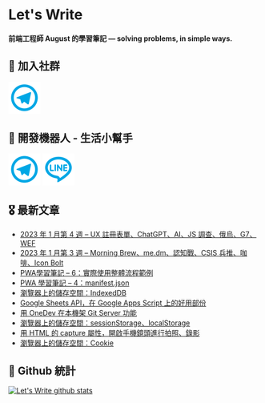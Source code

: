 # Let's Write
#### 前端工程師 August 的學習筆記 — solving problems, in simple ways.

## 🎉 加入社群
[![Telegram](https://raw.githubusercontent.com/letswritetw/letswritetw/master/dist/img/telegram.svg)](https://t.me/letswritetw)

## 👑 開發機器人 - 生活小幫手
[![Telegram](https://raw.githubusercontent.com/letswritetw/letswritetw/master/dist/img/telegram.svg)](https://t.me/lifetifulBot)
[![LINE](https://raw.githubusercontent.com/letswritetw/letswritetw/master/dist/img/line.svg)](https://lin.ee/pZC7GGs)

<!--
**letswritetw/letswritetw** is a ✨ _special_ ✨ repository because its `README.md` (this file) appears on your GitHub profile.

Here are some ideas to get you started:

- 🔭 I’m currently working on ...
- 🌱 I’m currently learning ...
- 👯 I’m looking to collaborate on ...
- 🤔 I’m looking for help with ...
- 💬 Ask me about ...
- 📫 How to reach me: ...
- 😄 Pronouns: ...
- ⚡ Fun fact: ...
-->
<!-- BLOG-POST-LIST:END -->

<!-- 訂閱 Let's Write RSS -->
<!-- 參考來源：
      https://www.youtube.com/watch?v=ECuqb5Tv9qI
      https://github.com/marketplace/actions/blog-post-workflow
-->
## 🎖 最新文章
<!-- BLOG-POST-LIST:START -->
- [2023 年 1 月第 4 週 – UX 註冊表單、ChatGPT、AI、JS 調查、俄烏、G7、WEF](https://www.letswrite.tw/news-2023-1-4/)
- [2023 年 1 月第 3 週 – Morning Brew、me.dm、認知戰、CSIS 兵推、咖啡、Icon Bolt](https://www.letswrite.tw/news-2023-1-3/)
- [PWA學習筆記 – 6：實際使用整體流程範例](https://www.letswrite.tw/pwa-use/)
- [PWA 學習筆記 – 4：manifest.json](https://www.letswrite.tw/pwa-manifest/)
- [瀏覽器上的儲存空間：IndexedDB](https://www.letswrite.tw/client-storage-idb/)
- [Google Sheets API，在 Google Apps Script 上的好用部份](https://www.letswrite.tw/google-sheets-api/)
- [用 OneDev 在本機架 Git Server 功能](https://www.letswrite.tw/local-git-onedev/)
- [瀏覽器上的儲存空間：sessionStorage、localStorage](https://www.letswrite.tw/client-storage-local/)
- [用 HTML 的 capture 屬性，開啟手機鏡頭進行拍照、錄影](https://www.letswrite.tw/html-capture/)
- [瀏覽器上的儲存空間：Cookie](https://www.letswrite.tw/client-storage-cookie/)
<!-- BLOG-POST-LIST:END -->


## 🥁 Github 統計
[![Let's Write github stats](https://github-readme-stats.vercel.app/api?username=letswritetw&show_icons=true&hide=contribs,prs&title_color=00BAFF&icon_color=008BBF)](https://github.com/letswritetw)
